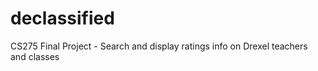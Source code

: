 # declassified
CS275 Final Project - Search and display ratings info on Drexel teachers and classes
